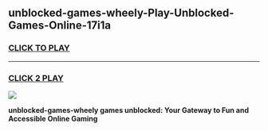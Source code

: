 
## unblocked-games-wheely-Play-Unblocked-Games-Online-17i1a
<h3>
<a href="https://premium76.site?title=unblocked-games-wheely&ref=24A">CLICK TO PLAY</a></h3>
<hr>

<h3>
<a href="https://premium76.site?title=unblocked-games-wheely&ref=24A">CLICK 2 PLAY</a>
  
</h3>

<a href="https://premium76.site?title=unblocked-games-wheely&ref=24A"><img src="https://clearcache.store/games.png"></a>


**unblocked-games-wheely games unblocked: Your Gateway to Fun and Accessible Online Gaming**
